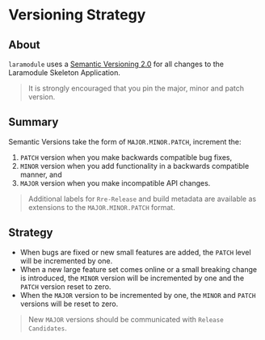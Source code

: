 # Versioning Strategy

## About
`laramodule` uses a [Semantic Versioning 2.0][semver] for all changes to the Laramodule Skeleton Application.
> It is strongly encouraged that you pin the major, minor and patch version.

## Summary

Semantic Versions take the form of `MAJOR.MINOR.PATCH`, increment the:

1. `PATCH` version when you make backwards compatible bug fixes,
2. `MINOR` version when you add functionality in a backwards compatible manner, and
3. `MAJOR` version when you make incompatible API changes.

> Additional labels for `Rre-Release` and build metadata are available as extensions to the `MAJOR.MINOR.PATCH` format.

## Strategy

- When bugs are fixed or new small features are added, the `PATCH` level will be incremented by one.
- When a new large feature set comes online or a small breaking change is introduced, the `MINOR` version will be incremented by one and the `PATCH` version reset to zero.
- When the `MAJOR` version to be incremented by one, the `MINOR` and `PATCH` versions will be reset to zero. 

> New `MAJOR` versions should be communicated with `Release Candidates`.

[semver]: https://semver.org
